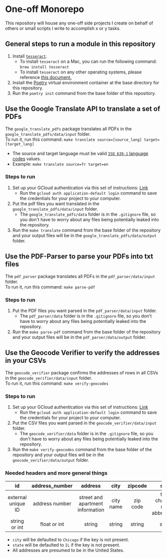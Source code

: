 # One-off Monorepo

This repository will house any one-off side projects I create on behalf of others or small scripts I write to accomplish x or y tasks.

## General steps to run a module in this repository
1. Install [`tesseract`](https://github.com/tesseract-ocr/tesseract).
   - To install `tesseract` on a Mac, you can run the following command: `brew install tesseract`
   - To install `tesseract` on any other operating systems, please reference [this document.](https://tesseract-ocr.github.io/tessdoc/Installation.html)
2. Install the [Poetry](https://github.com/python-poetry/poetry) virtual environment container at the base directory for this repository.
3. Run the `poetry init` command from the base folder of this repository.

## Use the Google Translate API to translate a set of PDFs
The `google_translate_pdfs` package translates all PDFs in the `google_translate_pdfs/data/input` folder.\
To run it, run this command: `make translate source=[source_lang] target=[target_lang]`
   - The source and target language must be valid [`ISO 639-1` language codes](https://www.loc.gov/standards/iso639-2/php/code_list.php) values.
   - Example: `make translate source=fr target=en`

### Steps to run
1. Set up your GCloud authentication via this set of instructions: [Link](https://codelabs.developers.google.com/codelabs/cloud-translation-python3#0)
   - Run the `gcloud auth application-default login` command to save the credentials for your project to your computer.
2. Put the pdf files you want translated in the `google_translate_pdfs/data/input` folder.
   - The `google_translate_pdfs/data` folder is in the `.gitignore` file, so you don't have to worry about any files being potentially leaked into the repository.
3. Run the `make translate` command from the base folder of the repository and your output files will be in the `google_translate_pdfs/data/output` folder.

## Use the PDF-Parser to parse your PDFs into txt files
The `pdf_parser` package translates all PDFs in the `pdf_parser/data/input` folder.\
To run it, run this command: `make parse-pdf`

### Steps to run
1. Put the PDF files you want parsed in the `pdf_parser/data/input` folder.
   - The `pdf_parser/data` folder is in the `.gitignore` file, so you don't have to worry about any files being potentially leaked into the repository.
2. Run the `make parse-pdf` command from the base folder of the repository and your output files will be in the `pdf_parser/data/output` folder.


## Use the Geocode Verifier to verify the addresses in your CSVs
The `geocode_verifier` package confirms the addresses of rows in all CSVs in the `geocode_verifier/data/input` folder.\
To run it, run this command: `make verify-geocodes`

### Steps to run
1. Set up your GCloud authentication via this set of instructions: [Link](https://codelabs.developers.google.com/codelabs/cloud-translation-python3#0)
   - Run the `gcloud auth application-default login` command to save the credentials for your project to your computer.
2. Put the CSV files you want parsed in the `geocode_verifier/data/input` folder.
   - The `geocode_verifier/data` folder is in the `.gitignore` file, so you don't have to worry about any files being potentially leaked into the repository.
3. Run the `make verify-geocodes` command from the base folder of the repository and your output files will be in the `geocode_verifier/data/output` folder.

### Needed headers and more general things

|         id         | address_number |             address              |   city    | zipcode  |              state               |
|:------------------:|:--------------:|:--------------------------------:|:---------:|:--------:|:--------------------------------:|
| external unique ID | address number | street and apartment information | city name | zip code | two-character state abbreviation |
|   string or int    |  float or int  |              string              |  string   |  string  |              string              |

- `city` will be defaulted to `Chicago` if the key is not present.
- `state` will be defaulted to `IL` if the key is not present.
- All addresses are presumed to be in the United States.
